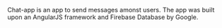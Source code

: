 Chat-app is an app to send messages amonst users.  The app was built upon an AngularJS framework and Firebase Database by Google.
